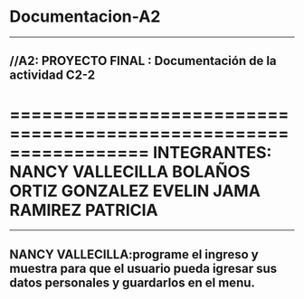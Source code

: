 # Documentacion-A2
---------------------------------------------------------------
//A2: PROYECTO FINAL : Documentación de la actividad C2-2
---------------------------------------------------------------
=================================================================
INTEGRANTES:
NANCY VALLECILLA BOLAÑOS
ORTIZ GONZALEZ EVELIN 
JAMA RAMIREZ PATRICIA 
=================================================================
-------------------------------------------------------------
NANCY VALLECILLA:programe el ingreso y muestra para que el usuario 
pueda  igresar sus datos personales y guardarlos en el menu.
--------------------------------------------------------------
